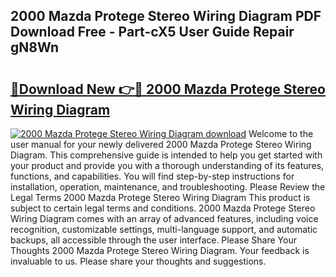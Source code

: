 ## 2000 Mazda Protege Stereo Wiring Diagram PDF Download Free - Part-cX5 User Guide Repair gN8Wn

# <h2><a href="http://dfs8b5.blite.top/?on=2000+Mazda+Protege+Stereo+Wiring+Diagram">🔗Download New 👉🔴 2000 Mazda Protege Stereo Wiring Diagram</a></h2>

[![2000 Mazda Protege Stereo Wiring Diagram download](https://i.imgur.com/lujVjoI.png)](http://dfs8b5.blite.top/?on=2000+Mazda+Protege+Stereo+Wiring+Diagram)
Welcome to the user manual for your newly delivered 2000 Mazda Protege Stereo Wiring Diagram. This comprehensive guide is intended to help you get started with your product and provide you with a thorough understanding of its features, functions, and capabilities. You will find step-by-step instructions for installation, operation, maintenance, and troubleshooting. Please Review the Legal Terms 2000 Mazda Protege Stereo Wiring Diagram This product is subject to certain legal terms and conditions. 2000 Mazda Protege Stereo Wiring Diagram comes with an array of advanced features, including voice recognition, customizable settings, multi-language support, and automatic backups, all accessible through the user interface. Please Share Your Thoughts 2000 Mazda Protege Stereo Wiring Diagram. Your feedback is invaluable to us. Please share your thoughts and suggestions.
